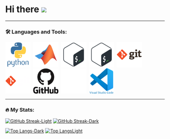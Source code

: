 <h1>
  Hi there
  <img src="https://media.giphy.com/media/hvRJCLFzcasrR4ia7z/giphy.gif" width="30px"/>
</h1>


---

### :hammer_and_wrench: Languages and Tools:

<div> 
  <img src="https://github.com/devicons/devicon/blob/master/icons/python/python-original-wordmark.svg" title="Python" alt="Python" width="80" height="80"/>&nbsp;
  <img src="https://github.com/devicons/devicon/blob/master/icons/matlab/matlab-original.svg" title="MATLAB" alt="MATLAB" width="80" height="80"/>&nbsp;
  <img src="https://github.com/devicons/devicon/blob/master/icons/bash/bash-original.svg" title="bash" alt="bash" width="80" height="80"/>&nbsp;
  <img src="./img/bash-original-filled.svg" title="GitHub" **alt="GitHub" width="80" height="80"/>&nbsp;
  <img src="https://github.com/devicons/devicon/blob/master/icons/git/git-original-wordmark.svg" title="Git" **alt="Git" width="80" height="80"/>&nbsp;
  <img src="./img/git-original-wordmark-white.svg" title="GitHub" **alt="GitHub" width="80" height="80"/>&nbsp;
  <img src="https://github.com/devicons/devicon/blob/master/icons/github/github-original-wordmark.svg" title="GitHub" **alt="GitHub" width="80" height="80"/>&nbsp;
  <img src="./img/github-original-wordmark-white.svg" title="GitHub" **alt="GitHub" width="80" height="80"/>&nbsp;
  <img src="https://github.com/devicons/devicon/blob/master/icons/vscode/vscode-original-wordmark.svg" title="VSCode" **alt="VSCode" width="80" height="80"/>&nbsp;
</div>


---

### :fire: My Stats:

<!--
[![GitHub Streak](http://github-readme-streak-stats.herokuapp.com?user=jbreffle&theme=vision-friendly-dark)](https://git.io/streak-stats)
-->
[![GitHub Streak-Light](http://github-readme-streak-stats.herokuapp.com?user=jbreffle&theme=default#gh-light-mode-only)](https://git.io/streak-stats#gh-light-mode-only)
[![GitHub Streak-Dark](http://github-readme-streak-stats.herokuapp.com?user=jbreffle&theme=dark#gh-dark-mode-only)](https://git.io/streak-stats#gh-dark-mode-only)

<!--
[![Top Langs](https://github-readme-stats-six-delta-37.vercel.app/api/top-langs/?username=jbreffle&exclude_repo=github-readme-stats,NNDL-Nielsen,ubuntu-setup&layout=compact&theme=vision-friendly-dark&langs_count=6)](https://github.com/jbreffle/github-readme-stats)
-->
[![Top Langs-Dark](https://github-readme-stats-six-delta-37.vercel.app/api/top-langs/?username=jbreffle&exclude_repo=NNDL-Nielsen,ubuntu-setup&layout=compact&langs_count=6&theme=default#gh-light-mode-only)](https://github.com/jbreffle/github-readme-stats#gh-light-mode-only)
[![Top LangsLight](https://github-readme-stats-six-delta-37.vercel.app/api/top-langs/?username=jbreffle&exclude_repo=NNDL-Nielsen,ubuntu-setup&layout=compact&langs_count=6&theme=dark#gh-dark-mode-only)](https://github.com/jbreffle/github-readme-stats#gh-dark-mode-only)


<!---
Allows pinning more than 6 repos
This link pins the repo "repo=github-readme-stats"
[![Readme Card](https://github-readme-stats-six-delta-37.vercel.app/api/pin/?username=jbreffle&repo=github-readme-stats)](https://github.com/jbreffle/github-readme-stats)
-->



<!--
See https://github.com/vEnhance/vEnhance for an example profile README.md
See https://www.sitepoint.com/github-profile-readme/ for suggestions pasted below

Add a gif: 
<div id="header" align="center">
  <img src="https://media.giphy.com/media/nx0MDnbVyyTgk/giphy.gif" width="500"/>
</div>
<div id="header" align="center">
  <img src="https://media.giphy.com/media/l41lJ8ywG1ncm9FXW/giphy.gif" width="500"/>
</div>

Add social network badges:
<div id="badges">
  <a href="your-linkedin-URL">
    <img src="https://img.shields.io/badge/LinkedIn-blue?style=for-the-badge&logo=linkedin&logoColor=white" alt="LinkedIn Badge"/>
  </a>
  <a href="your-youtube-URL">
    <img src="https://img.shields.io/badge/YouTube-red?style=for-the-badge&logo=youtube&logoColor=white" alt="Youtube Badge"/>
  </a>
  <a href="your-twitter-URL">
    <img src="https://img.shields.io/badge/Twitter-blue?style=for-the-badge&logo=twitter&logoColor=white" alt="Twitter Badge"/>
  </a>
</div>

Page view counter:
<img src="https://komarev.com/ghpvc/?username=jbreffle&style=flat-square&color=blue" alt=""/>

Add banner GIF
<div align="center">
  <img src="https://media.giphy.com/media/dWesBcTLavkZuG35MI/giphy.gif" width="600" height="300"/>
</div>

An about me section, to add to top:
"
---

### :man_technologist: About Me :

I am ...

- :telescope: I’m working as ...

- :zap: In my free time, I ...

- :mailbox:How to reach me: [![Linkedin Badge](https://img.shields.io/badge/-kakbar-blue?style=flat&logo=Linkedin&logoColor=white)](your-linkedin-url)
"

Alternative stats figure:
![jbreffle's GitHub stats](https://github-readme-stats.vercel.app/api?username=jbreffle&count_private=true&show_icons=true&theme=vision-friendly-dark)
![jbreffle's GitHub stats](https://github-readme-stats-six-delta-37.vercel.app/api?username=jbreffle&count_private=true&show_icons=true&theme=vision-friendly-dark)

-->
